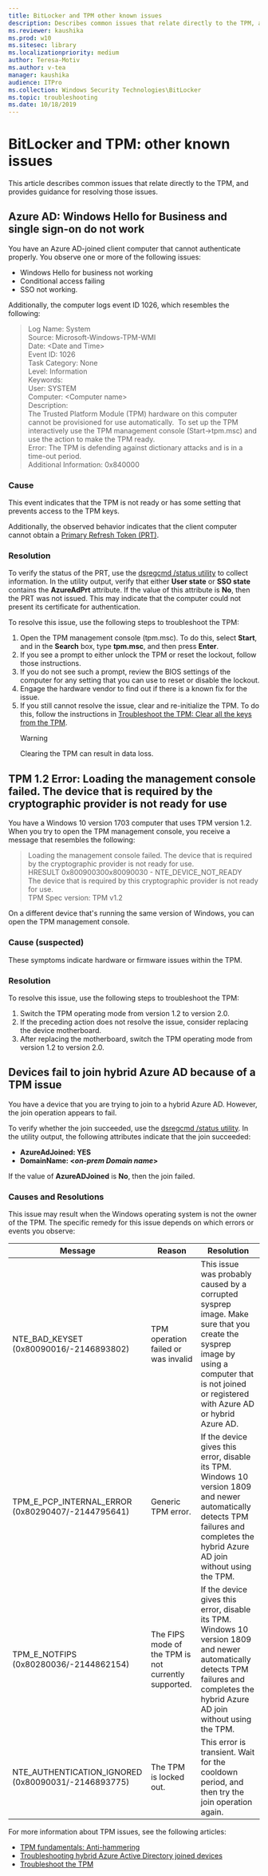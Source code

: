 ```yaml
---
title: BitLocker and TPM other known issues
description: Describes common issues that relate directly to the TPM, and provides guidance for resolving those issues.
ms.reviewer: kaushika
ms.prod: w10
ms.sitesec: library
ms.localizationpriority: medium
author: Teresa-Motiv
ms.author: v-tea
manager: kaushika
audience: ITPro
ms.collection: Windows Security Technologies\BitLocker
ms.topic: troubleshooting
ms.date: 10/18/2019
---
```


# BitLocker and TPM: other known issues

This article describes common issues that relate directly to the TPM, and provides guidance for resolving those issues.

## Azure AD: Windows Hello for Business and single sign-on do not work

You have an Azure AD-joined client computer that cannot authenticate properly. You observe one or more of the following issues:

- Windows Hello for business not working
- Conditional access failing
- SSO not working.

Additionally, the computer logs event ID 1026, which resembles the following:

> Log Name: System  
> Source: Microsoft-Windows-TPM-WMI  
> Date: \<Date and Time>  
> Event ID: 1026  
> Task Category: None  
> Level: Information  
> Keywords:  
> User: SYSTEM  
> Computer: \<Computer name\>  
> Description:  
> The Trusted Platform Module (TPM) hardware on this computer cannot be provisioned for use automatically.  To set up the TPM interactively use the TPM management console (Start-\>tpm.msc) and use the action to make the TPM ready.  
> Error: The TPM is defending against dictionary attacks and is in a time-out period.  
> Additional Information: 0x840000  

### Cause

This event indicates that the TPM is not ready or has some setting that prevents access to the TPM keys.  

Additionally, the observed behavior indicates that the client computer cannot obtain a [Primary Refresh Token (PRT)](https://docs.microsoft.com/azure/active-directory/devices/concept-primary-refresh-token).  

### Resolution

To verify the status of the PRT, use the [dsregcmd /status utility](https://docs.microsoft.com/azure/active-directory/devices/troubleshoot-device-dsregcmd) to collect information. In the utility output, verify that either **User state** or **SSO state** contains the **AzureAdPrt** attribute. If the value of this attribute is **No**, then the PRT was not issued. This may indicate that the computer could not present its certificate for authentication.

To resolve this issue, use the following steps to troubleshoot the TPM:

1. Open the TPM management console (tpm.msc). To do this, select **Start**, and in the **Search** box, type **tpm.msc**, and then press **Enter**.
1. If you see a prompt to either unlock the TPM or reset the lockout, follow those instructions.  
1. If you do not see such a prompt, review the BIOS settings of the computer for any setting that you can use to reset or disable the lockout.
1. Engage the hardware vendor to find out if there is a known fix for the issue.
1. If you still cannot resolve the issue, clear and re-initialize the TPM. To do this, follow the instructions in [Troubleshoot the TPM: Clear all the keys from the TPM](https://docs.microsoft.com/windows/security/information-protection/tpm/initialize-and-configure-ownership-of-the-tpm#clear-all-the-keys-from-the-tpm).
   > [!WARNING]
   > Clearing the TPM can result in data loss.  

## TPM 1.2 Error: Loading the management console failed. The device that is required by the cryptographic provider is not ready for use

You have a Windows 10 version 1703 computer that uses TPM version 1.2. When you try to open the TPM management console, you receive a message that resembles the following:

> Loading the management console failed. The device that is required by the cryptographic provider is not ready for use.  
> HRESULT 0x800900300x80090030 - NTE\_DEVICE\_NOT\_READY  
> The device that is required by this cryptographic provider is not ready for use.  
> TPM Spec version: TPM v1.2  

On a different device that's running the same version of Windows, you can open the TPM management console.

### Cause (suspected)

These symptoms indicate hardware or firmware issues within the TPM.

### Resolution

To resolve this issue, use the following steps to troubleshoot the TPM:

1. Switch the TPM operating mode from version 1.2 to version 2.0.
1. If the preceding action does not resolve the issue, consider replacing the device motherboard.
1. After replacing the motherboard, switch the TPM operating mode from version 1.2 to version 2.0.

## Devices fail to join hybrid Azure AD because of a TPM issue

You have a device that you are trying to join to a hybrid Azure AD. However, the join operation appears to fail.

To verify whether the join succeeded, use the [dsregcmd /status utility](https://docs.microsoft.com/azure/active-directory/devices/troubleshoot-device-dsregcmd). In the utility output, the following attributes indicate that the join succeeded:

- **AzureAdJoined: YES**
- **DomainName: \<*on-prem Domain name*\>**

If the value of **AzureADJoined** is **No**, then the join failed. 

### Causes and Resolutions

This issue may result when the Windows operating system is not the owner of the TPM. The specific remedy for this issue depends on which errors or events you observe:

|Message |Reason | Resolution|
| - | - | - |
|NTE\_BAD\_KEYSET (0x80090016/-2146893802) |TPM operation failed or was invalid |This issue was probably caused by a corrupted sysprep image. Make sure that you create the sysprep image by using a computer that is not joined or registered with Azure AD or hybrid Azure AD. |
|TPM\_E\_PCP\_INTERNAL\_ERROR (0x80290407/-2144795641) |Generic TPM error. |If the device gives this error, disable its TPM. Windows 10 version 1809 and newer automatically detects TPM failures and completes the hybrid Azure AD join without using the TPM. |
|TPM\_E\_NOTFIPS (0x80280036/-2144862154) |The FIPS mode of the TPM is not currently supported. |If the device gives this error, disable its TPM. Windows 10 version 1809 and newer automatically detects TPM failures and completes the hybrid Azure AD join without using the TPM. |
|NTE\_AUTHENTICATION\_IGNORED (0x80090031/-2146893775) |The TPM is locked out. |This error is transient. Wait for the cooldown period, and then try the join operation again. |

For more information about TPM issues, see the following articles:

- [TPM fundamentals: Anti-hammering](https://docs.microsoft.com/windows/security/information-protection/tpm/tpm-fundamentals#anti-hammering)
- [Troubleshooting hybrid Azure Active Directory joined devices](https://docs.microsoft.com/azure/active-directory/devices/troubleshoot-hybrid-join-windows-current)
- [Troubleshoot the TPM](https://docs.microsoft.com/windows/security/information-protection/tpm/initialize-and-configure-ownership-of-the-tpm)
